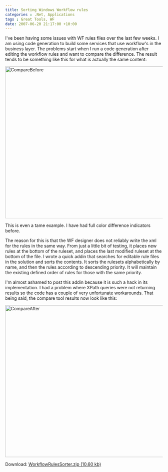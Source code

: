 ```yaml
---
title: Sorting Windows Workflow rules
categories : .Net, Applications
tags : Great Tools, WF
date: 2007-06-20 21:17:00 +10:00
---
```


<p>
I've been having some issues with WF rules files over the last few weeks. I am using code generation to build some services that use workflow's in the business layer. The problems start when I run a code generation after editing the workflow rules and want to compare the difference. The result tends to be something like this for what is actually the same content: 
</p>
<p>
<a href="/photos/blog_images/picture2530.aspx" target="_blank"></a>
</p>
<p>
<a href="//files/WindowsLiveWriter/SortingWindowsWorkflowrules_B664/CompareBefore_2.jpg"><img style="border: 0px" src="//files/WindowsLiveWriter/SortingWindowsWorkflowrules_B664/CompareBefore_thumb.jpg" border="0" alt="CompareBefore" width="606" height="484" /></a> 
</p>
<p>
This is even a tame example. I have had full color difference indicators before. 
</p>
<p>
The reason for this is that the WF designer does not reliably write the xml for the rules in the same way. From just a little bit of testing, it places new rules at the bottom of the ruleset, and places the last modified ruleset at the bottom of the file. I wrote a quick addin that searches for editable rule files in the solution and sorts the contents. It sorts the rulesets alphabetically by name, and then the rules according to descending priority. It will maintain the existing defined order of rules for those with the same priority. 
</p>
<p>
I'm almost ashamed to post this addin because it is such a hack in its implementation. I had a problem where XPath queries were not returning results so the code has a couple of very unfortunate workarounds. That being said, the compare tool results now look like this: 
</p>
<p>
<a href="//files/WindowsLiveWriter/SortingWindowsWorkflowrules_B664/CompareAfter_2.jpg"><img style="border: 0px" src="//files/WindowsLiveWriter/SortingWindowsWorkflowrules_B664/CompareAfter_thumb.jpg" border="0" alt="CompareAfter" width="606" height="484" /></a> 
</p>
<p>
Download: <a href="/files/2008/9/WorkflowRulesSorter.zip">WorkflowRulesSorter.zip (10.60 kb)</a>
</p>

